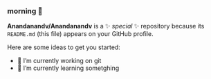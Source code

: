 ### morning 👋

**Anandanandv/Anandanandv** is a ✨ _special_ ✨ repository because its `README.md` (this file) appears on your GitHub profile.

Here are some ideas to get you started:

- 🔭 I’m currently working on git
- 🌱 I’m currently learning sometghing


